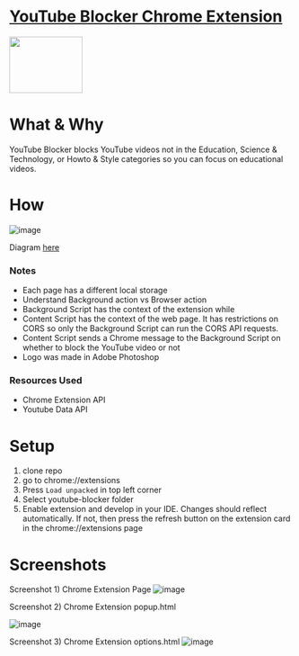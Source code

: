 # [YouTube Blocker Chrome Extension](https://chrome.google.com/webstore/detail/youtube-study/oohcfepaadomnocmmkejhnfhcddpdpab?authuser=0&hl=en)
<img src="https://github.com/erics98/ChromeExtension/blob/master/resources/icon.png" width="130" height="100">

# What & Why
YouTube Blocker blocks YouTube videos not in the Education, Science & Technology, or Howto & Style categories so you can focus on educational videos.

# How
![image](https://user-images.githubusercontent.com/30248575/161360734-bc649ddf-7fa7-4dde-ace3-36dc7c446a58.png)

Diagram [here](https://drive.google.com/file/d/1bfJn5ixQs3qVgTasrkL3UKKwkbV8ljPZ/view?usp=sharing)

### Notes
- Each page has a different local storage
- Understand Background action vs Browser action
- Background Script has the context of the extension while
- Content Script has the context of the web page. It has restrictions on CORS
so only the Background Script can run the CORS API requests.
- Content Script sends a Chrome message to the Background Script on whether to block the YouTube video or not
- Logo was made in Adobe Photoshop

### Resources Used
* Chrome Extension API
* Youtube Data API

# Setup 
1. clone repo
2. go to chrome://extensions
3. Press `Load unpacked` in top left corner 
4. Select youtube-blocker folder
5. Enable extension and develop in your IDE. Changes should reflect automatically. If not, then press the refresh button on the extension card in the chrome://extensions page


# Screenshots
Screenshot 1) Chrome Extension Page
![image](https://github.com/eric60/YouTube-Blocker/assets/30248575/a9fe43a2-99c8-430f-b1e8-65bfe230a1de)

Screenshot 2) Chrome Extension popup.html

![image](https://github.com/eric60/YouTube-Blocker/assets/30248575/b48a4c3a-86d2-400c-809e-ce0f07b080b9)

Screenshot 3) Chrome Extension options.html
![image](https://github.com/eric60/YouTube-Blocker/assets/30248575/73642f81-7ad0-41ff-9aba-62c85dd67b8d)
